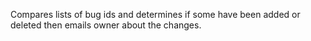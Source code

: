  Compares lists of bug ids and determines if some have been added or deleted then emails owner about the changes.
